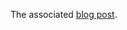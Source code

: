 The associated [blog post](https://www.40tude.fr/docs/06_programmation/rust/016_errors/errors_00.html).


